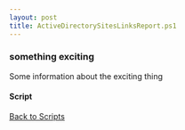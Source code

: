```yaml
---
layout: post
title: ActiveDirectorySitesLinksReport.ps1
---
```


### something exciting

Some information about the exciting thing

#### Script

<script async src="https://gist-it.appspot.com/github.com/BanterBoy/scripts-blog/blob/master/PowerShell/scripts/activeDirectory/ActiveDirectorySitesLinksReport.ps1" crossorigin="anonymous"></script>

<a href="/menu/_pages/scripts.html">Back to Scripts</a>
